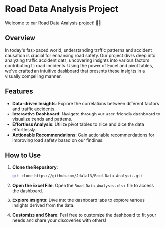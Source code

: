 # Road Data Analysis Project

Welcome to our Road Data Analysis project! 🚗💨

## Overview
In today's fast-paced world, understanding traffic patterns and accident causation is crucial for enhancing road safety. Our project dives deep into analyzing traffic accident data, uncovering insights into various factors contributing to road incidents. Using the power of Excel and pivot tables, we've crafted an intuitive dashboard that presents these insights in a visually compelling manner.


## Features
- **Data-driven Insights**: Explore the correlations between different factors and traffic accidents.
- **Interactive Dashboard**: Navigate through our user-friendly dashboard to visualize trends and patterns.
- **Effortless Analysis**: Utilize pivot tables to slice and dice the data effortlessly.
- **Actionable Recommendations**: Gain actionable recommendations for improving road safety based on our findings.


## How to Use

1. **Clone the Repository**:
    ```bash
    git clone https://github.com/Jdalal3/Road-Data-Analysis.git
    ```
    

2. **Open the Excel File**: Open the `Road_Data_Analysis.xlsx` file to access the dashboard.


3. **Explore Insights**: Dive into the dashboard tabs to explore various insights derived from the data.

  
4. **Customize and Share**: Feel free to customize the dashboard to fit your needs and share your discoveries with others!



